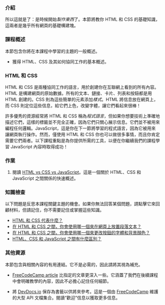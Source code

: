 ### 介紹
所以這就是了：是時候開始*製作東西*了。本節將教你 HTML 和 CSS 的基礎知識，這兩者是幾乎所有網頁的基礎構建塊。

### 課程概述

本節包含你將在本課程中學習的主題的一般概述。

- 獲得 HTML、CSS 及其如何協同工作的基本概述。

### HTML 和 CSS

HTML 和 CSS 是兩種協同工作的語言，用於創建你在互聯網上看到的所有內容。HTML 是構建網頁的原始數據。所有的文本、鏈接、卡片、列表和按鈕都是用 HTML 創建的。CSS 則為這些簡單的元素添加*樣式*。HTML 將信息放在網頁上，而 CSS 則定位這些信息，給它們上色，改變字體，讓它們看起來很棒！

許多優秀的資源經常將 HTML 和 CSS 稱為*程式語言*，但如果你想要技術上準確地描述它們，這樣的標籤並不完全正確，因為它們只關心展示信息。它們並不被用來編程任何邏輯。JavaScript，這是你在下一節將學習的程式語言，因為它被用來讓網頁執行操作。然而，僅使用 HTML 和 CSS 你也可以做很多事情，而且你肯定需要它們兩者。以下課程重點是為你提供所需的工具，以便在你繼續我們的課程學習 JavaScript 內容時取得成功！

### 作業

<div class="lesson-content__panel" markdown="1">

1. 閱讀 [HTML vs CSS vs JavaScript](https://brytdesigns.com/html-css-javascript-whats-the-difference/)。這是一個關於 HTML、CSS 和 JavaScript 之間關係的快速概述。

</div>

### 知識檢查

以下問題是反思本課程關鍵主題的機會。如果你無法回答某個問題，請點擊它來回顧材料，但請記住，你不需要記住或掌握這些知識。

- [HTML 和 CSS 代表什麼？](https://brytdesigns.com/html-css-javascript-whats-the-difference/#What_is_HTML)
- [在 HTML 和 CSS 之間，你會使用哪一個來在網頁上放置段落文本？](#html-and-css)
- [在 HTML 和 CSS 之間，你會使用哪一個來更改按鈕的字體和背景顏色？](#html-and-css)
- [HTML、CSS 和 JavaScript 之間有什麼區別？](https://brytdesigns.com/html-css-javascript-whats-the-difference/)

### 其他資源

本節包含與相關內容的有用連結。它不是必需的，因此請將其視為補充。

- [FreeCodeCamp article](https://www.freecodecamp.org/news/html-css-and-javascript-explained-for-beginners/) 比指定的文章更深入一些。它涵蓋了我們在後續課程中會明確教學的內容，因此不必擔心記住任何細節。

- 將 [DevDocs.io](https://devdocs.io) 保存為書籤以供將來參考。這是一個由 [FreeCodeCamp](https://freecodecamp.org) 維護的大型 API 文檔集合。閱讀“歡迎”信息以獲取更多信息。